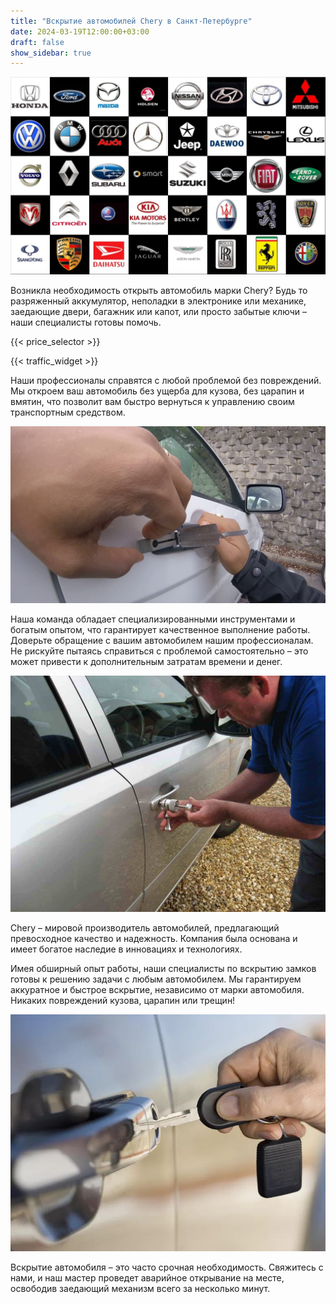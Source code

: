 ```yaml
---
title: "Вскрытие автомобилей Chery в Санкт-Петербурге"
date: 2024-03-19T12:00:00+03:00
draft: false
show_sidebar: true
---
```


![логотипы авто](../car_logo.jpg)

Возникла необходимость открыть автомобиль марки Chery? Будь то разряженный аккумулятор, неполадки в электронике или механике, заедающие двери, багажник или капот, или просто забытые ключи – наши специалисты готовы помочь.

{{< price_selector >}}

{{< traffic_widget >}}

Наши профессионалы справятся с любой проблемой без повреждений. Мы откроем ваш автомобиль без ущерба для кузова, без царапин и вмятин, что позволит вам быстро вернуться к управлению своим транспортным средством.

![вскрытие машины без повреждений](../car.jpg)

Наша команда обладает специализированными инструментами и богатым опытом, что гарантирует качественное выполнение работы. Доверьте обращение с вашим автомобилем нашим профессионалам. Не рискуйте пытаясь справиться с проблемой самостоятельно – это может привести к дополнительным затратам времени и денег.

![процесс вскрытия авто](../car_open.jpg)

Chery – мировой производитель автомобилей, предлагающий превосходное качество и надежность. Компания была основана и имеет богатое наследие в инновациях и технологиях.

Имея обширный опыт работы, наши специалисты по вскрытию замков готовы к решению задачи с любым автомобилем. Мы гарантируем аккуратное и быстрое вскрытие, независимо от марки автомобиля. Никаких повреждений кузова, царапин или трещин!

![ключ от авто](../car_key.jpg)

Вскрытие автомобиля – это часто срочная необходимость. Свяжитесь с нами, и наш мастер проведет аварийное открывание на месте, освободив заедающий механизм всего за несколько минут.

